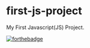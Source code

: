 # first-js-project
My First Javascript(JS) Project.

[![forthebadge](https://forthebadge.com/images/badges/built-with-love.svg)](https://forthebadge.com)
